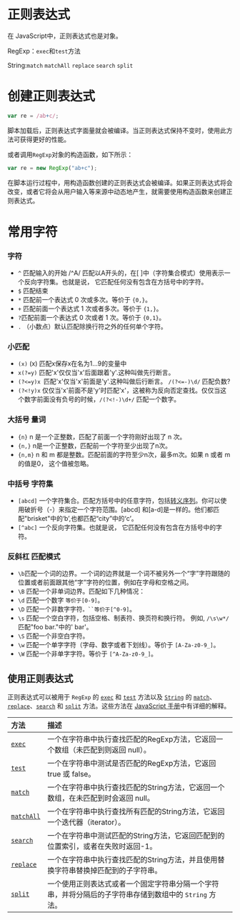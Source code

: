 # 正则表达式

在 JavaScript中，正则表达式也是对象。

RegExp：`exec`和`test`方法

String:`match`   `matchAll`  `replace`  `search`  `split`

#  创建正则表达式

```js
var re = /ab+c/;
```

脚本加载后，正则表达式字面量就会被编译。当正则表达式保持不变时，使用此方法可获得更好的性能。

或者调用`RegExp`对象的构造函数，如下所示：

```js
var re = new RegExp("ab+c");
```

在脚本运行过程中，用构造函数创建的正则表达式会被编译。如果正则表达式将会改变，或者它将会从用户输入等来源中动态地产生，就需要使用构造函数来创建正则表达式。

# 常用字符

### 字符

- `^` 匹配输入的开始 /^A/ 匹配以A开头的，在[ ]中（字符集合模式）使用表示一个反向字符集。也就是说， 它匹配任何没有包含在方括号中的字符。
- `$` 匹配结束
- `*` 匹配前一个表达式 0 次或多次。等价于 `{0,}`。
- `+` 匹配前面一个表达式 1 次或者多次。等价于 `{1,}`。
- `?`匹配前面一个表达式 0 次或者 1 次。等价于 `{0,1}`。 
- `.` （小数点）默认匹配除换行符之外的任何单个字符。

### 小匹配

- `(x)`  (x) 匹配x保存x在名为$1...$9的变量中
- `x(?=y)` 匹配'x'仅仅当'x'后面跟着'y'.这种叫做先行断言。
- `(?<=y)x `匹配'x'仅当'x'前面是'y'.这种叫做后行断言。 `/(?<=-)\d/` 匹配负数?
- `(?<!y)x` 仅仅当'x'前面不是'y'时匹配'x'，这被称为反向否定查找。仅仅当这个数字前面没有负号的时候，`/(?<!-)\d+/` 匹配一个数字。

### 大括号 量词

- `{n}` n 是一个正整数，匹配了前面一个字符刚好出现了 n 次。
- `{n,}` n是一个正整数，匹配前一个字符至少出现了n次。
- `{n,m}`  n 和 m 都是整数。匹配前面的字符至少n次，最多m次。如果 n 或者 m 的值是0， 这个值被忽略。

### 中括号 字符集

- `[abcd]` 一个字符集合。匹配方括号中的任意字符，包括[转义序列](https://developer.mozilla.org/zh-CN/docs/Web/JavaScript/Guide/Grammar_and_types)。你可以使用破折号（-）来指定一个字符范围。[abcd] 和[a-d]是一样的。他们都匹配"brisket"中的‘b’,也都匹配“city”中的‘c’。
- `[^abc]`  一个反向字符集。也就是说， 它匹配任何没有包含在方括号中的字符。

### 反斜杠 匹配模式

- `\b`匹配一个词的边界。一个词的边界就是一个词不被另外一个“字”字符跟随的位置或者前面跟其他“字”字符的位置，例如在字母和空格之间。
- `\B` 匹配一个非单词边界。匹配如下几种情况：
- `\d` 匹配一个数字 `等价于[0-9]`。
- `\D`  匹配一个非数字字符`。``等价于[^0-9]`。
- `\s` 匹配一个空白字符，包括空格、制表符、换页符和换行符。 例如, `/\s\w*/` 匹配"foo bar."中的' bar'。
- `\S` 匹配一个非空白字符。
- `\w` 匹配一个单字字符（字母、数字或者下划线）。等价于 `[A-Za-z0-9_]`。
- `\W` 匹配一个非单字字符。等价于 `[^A-Za-z0-9_]`。

## 使用正则表达式

正则表达式可以被用于 `RegExp` 的 [`exec`](https://developer.mozilla.org/zh-CN/docs/JavaScript/Reference/Global_Objects/RegExp/exec) 和 [`test`](https://developer.mozilla.org/zh-CN/docs/JavaScript/Reference/Global_Objects/RegExp/test) 方法以及 [`String`](https://developer.mozilla.org/zh-CN/docs/JavaScript/Reference/Global_Objects/String) 的 [`match`](https://developer.mozilla.org/zh-CN/docs/JavaScript/Reference/Global_Objects/String/match)、[`replace`](https://developer.mozilla.org/zh-CN/docs/JavaScript/Reference/Global_Objects/String/replace)、[`search`](https://developer.mozilla.org/zh-CN/docs/JavaScript/Reference/Global_Objects/String/search) 和 [`split`](https://developer.mozilla.org/zh-CN/docs/JavaScript/Reference/Global_Objects/String/split) 方法。这些方法在 [JavaScript 手册](https://developer.mozilla.org/zh-CN/docs/JavaScript/Reference)中有详细的解释。

| 方法                                                         | 描述                                                         |
| :----------------------------------------------------------- | :----------------------------------------------------------- |
| [`exec`](https://developer.mozilla.org/zh-CN/docs/Web/JavaScript/Reference/Global_Objects/RegExp/exec) | 一个在字符串中执行查找匹配的RegExp方法，它返回一个数组（未匹配到则返回 null）。 |
| [`test`](https://developer.mozilla.org/zh-CN/docs/Web/JavaScript/Reference/Global_Objects/RegExp/test) | 一个在字符串中测试是否匹配的RegExp方法，它返回 true 或 false。 |
| [`match`](https://developer.mozilla.org/zh-CN/docs/Web/JavaScript/Reference/Global_Objects/String/match) | 一个在字符串中执行查找匹配的String方法，它返回一个数组，在未匹配到时会返回 null。 |
| [`matchAll`](https://developer.mozilla.org/zh-CN/docs/Web/JavaScript/Reference/Global_Objects/String/matchAll) | 一个在字符串中执行查找所有匹配的String方法，它返回一个迭代器（iterator）。 |
| [`search`](https://developer.mozilla.org/zh-CN/docs/Web/JavaScript/Reference/Global_Objects/String/search) | 一个在字符串中测试匹配的String方法，它返回匹配到的位置索引，或者在失败时返回-1。 |
| [`replace`](https://developer.mozilla.org/zh-CN/docs/Web/JavaScript/Reference/Global_Objects/String/replace) | 一个在字符串中执行查找匹配的String方法，并且使用替换字符串替换掉匹配到的子字符串。 |
| [`split`](https://developer.mozilla.org/zh-CN/docs/Web/JavaScript/Reference/Global_Objects/String/split) | 一个使用正则表达式或者一个固定字符串分隔一个字符串，并将分隔后的子字符串存储到数组中的 `String` 方法。 |


